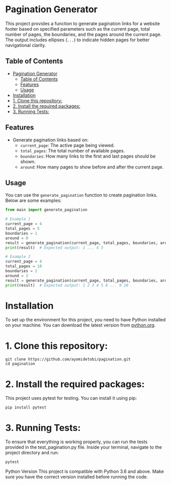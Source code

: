 # Pagination Generator

This project provides a function to generate pagination links for a website footer based on specified parameters such as the current page, total number of pages, the boundaries, and the pages around the current page. The output includes ellipses (`...`) to indicate hidden pages for better navigational clarity.

## Table of Contents
- [Pagination Generator](#pagination-generator)
  - [Table of Contents](#table-of-contents)
  - [Features](#features)
  - [Usage](#usage)
- [Installation](#installation)
- [1. Clone this repository:](#1-clone-this-repository)
- [2. Install the required packages:](#2-install-the-required-packages)
- [3. Running Tests:](#3-running-tests)

## Features

- Generate pagination links based on:
  - `current_page`: The active page being viewed.
  - `total_pages`: The total number of available pages.
  - `boundaries`: How many links to the first and last pages should be shown.
  - `around`: How many pages to show before and after the current page.

## Usage

You can use the `generate_pagination` function to create pagination links. Below are some examples:

```python
from main import generate_pagination

# Example 1
current_page = 4
total_pages = 5
boundaries = 1
around = 0
result = generate_pagination(current_page, total_pages, boundaries, around)
print(result)  # Expected output: 1 ... 4 5

# Example 2
current_page = 4
total_pages = 10
boundaries = 2
around = 2
result = generate_pagination(current_page, total_pages, boundaries, around)
print(result)  # Expected output: 1 2 3 4 5 6 ... 9 10

```

# Installation

To set up the environment for this project, you need to have Python installed on your machine. You can download the latest version from [python.org](https://python.org).

# 1. Clone this repository:

```
git clone https://github.com/ayomidetobi/pagination.git
cd pagination
```

# 2. Install the required packages:
This project uses pytest for testing. You can install it using pip:

```
pip install pytest
```
# 3. Running Tests:
To ensure that everything is working properly, you can run the tests provided in the test_pagination.py file. Inside your terminal, navigate to the project directory and run:

```
pytest
```

Python Version
This project is compatible with Python 3.6 and above. Make sure you have the correct version installed before running the code.